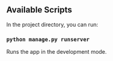 ## Available Scripts

In the project directory, you can run:

### `python manage.py runserver`

Runs the app in the development mode.
